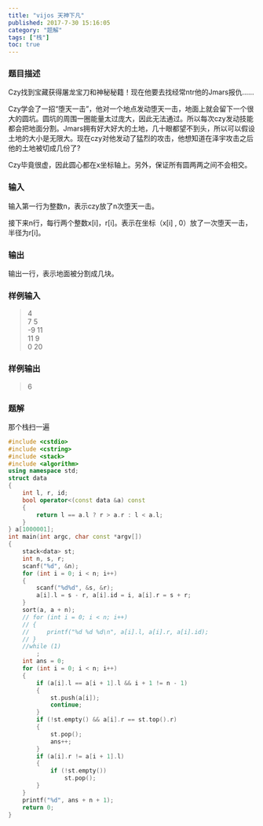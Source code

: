 ```yaml
---
title: "vijos 天神下凡"
published: 2017-7-30 15:16:05
category: "题解"
tags: ["栈"]
toc: true
---
```


### 题目描述
Czy找到宝藏获得屠龙宝刀和神秘秘籍！现在他要去找经常ntr他的Jmars报仇……


Czy学会了一招“堕天一击”，他对一个地点发动堕天一击，地面上就会留下一个很大的圆坑。圆坑的周围一圈能量太过庞大，因此无法通过。所以每次czy发动技能都会把地面分割。Jmars拥有好大好大的土地，几十眼都望不到头，所以可以假设土地的大小是无限大。现在czy对他发动了猛烈的攻击，他想知道在泽宇攻击之后他的土地被切成几份了?
<!--more-->
Czy毕竟很虚，因此圆心都在x坐标轴上。另外，保证所有圆两两之间不会相交。


### 输入
输入第一行为整数n，表示czy放了n次堕天一击。

接下来n行，每行两个整数x[i]，r[i]。表示在坐标（x[i] , 0）放了一次堕天一击，半径为r[i]。

### 输出
输出一行，表示地面被分割成几块。

### 样例输入
>4  
7 5  
-9 11  
11 9  
0 20  

### 样例输出
>6  

### 题解

那个栈扫一遍

```c++
#include <cstdio>
#include <cstring>
#include <stack>
#include <algorithm>
using namespace std;
struct data
{
    int l, r, id;
    bool operator<(const data &a) const
    {
        return l == a.l ? r > a.r : l < a.l;
    }
} a[1000001];
int main(int argc, char const *argv[])
{
    stack<data> st;
    int n, s, r;
    scanf("%d", &n);
    for (int i = 0; i < n; i++)
    {
        scanf("%d%d", &s, &r);
        a[i].l = s - r, a[i].id = i, a[i].r = s + r;
    }
    sort(a, a + n);
    // for (int i = 0; i < n; i++)
    // {
    //     printf("%d %d %d\n", a[i].l, a[i].r, a[i].id);
    // }
    //while (1)
        ;
    int ans = 0;
    for (int i = 0; i < n; i++)
    {
        if (a[i].l == a[i + 1].l && i + 1 != n - 1)
        {
            st.push(a[i]);
            continue;
        }
        if (!st.empty() && a[i].r == st.top().r)
        {
            st.pop();
            ans++;
        }
        if (a[i].r != a[i + 1].l)
        {
            if (!st.empty())
                st.pop();
        }
    }
    printf("%d", ans + n + 1);
    return 0;
}
```
